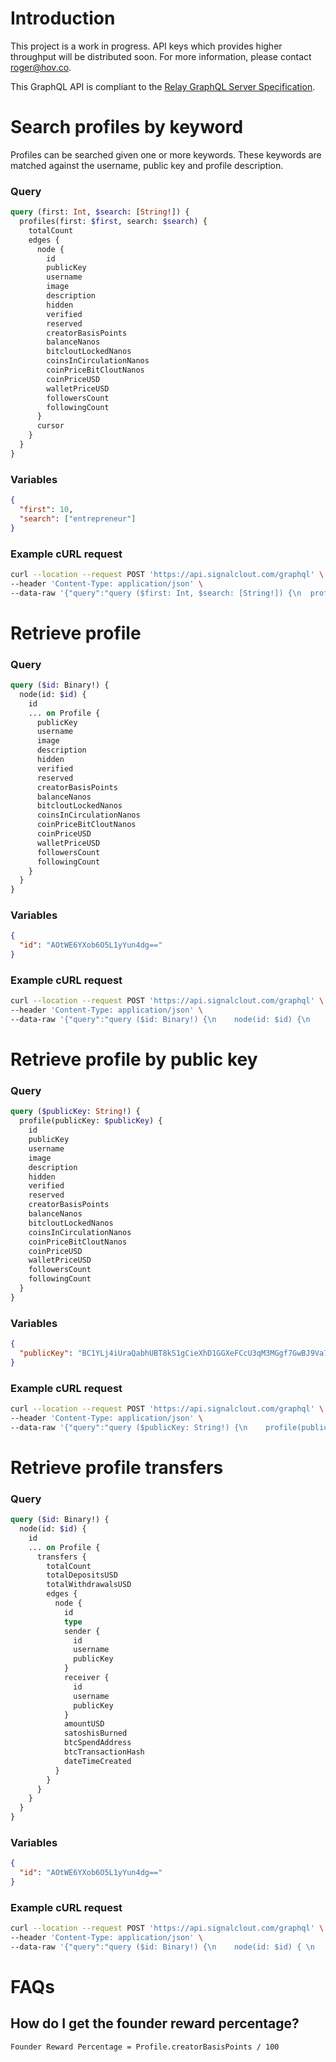 # Introduction
This project is a work in progress. API keys which provides higher throughput will be distributed soon. For more information, please contact roger@hov.co.

This GraphQL API is compliant to the [Relay GraphQL Server Specification](https://relay.dev/docs/guides/graphql-server-specification/).

# Search profiles by keyword
Profiles can be searched given one or more keywords. These keywords are matched against the username, public key and profile description.
### Query
```graphql
query (first: Int, $search: [String!]) {
  profiles(first: $first, search: $search) {
    totalCount
    edges {
      node {
        id
        publicKey
        username
        image
        description
        hidden
        verified
        reserved
        creatorBasisPoints
        balanceNanos
        bitcloutLockedNanos
        coinsInCirculationNanos
        coinPriceBitCloutNanos
        coinPriceUSD
        walletPriceUSD
        followersCount
        followingCount
      }
      cursor
    }
  }
}
```
### Variables
```json
{
  "first": 10,
  "search": ["entrepreneur"]
}
```
### Example cURL request
```bash
curl --location --request POST 'https://api.signalclout.com/graphql' \
--header 'Content-Type: application/json' \
--data-raw '{"query":"query ($first: Int, $search: [String!]) {\n  profiles(first: $first, search: $search) {\n    totalCount\n    edges {\n      node {\n        id\n        publicKey\n        username\n        image\n        description\n        hidden\n        verified\n        reserved\n        creatorBasisPoints\n        balanceNanos\n        bitcloutLockedNanos\n        coinsInCirculationNanos\n        coinPriceBitCloutNanos\n        coinPriceUSD\n        walletPriceUSD\n        followersCount\n        followingCount\n      }\n      cursor\n    }\n  }\n}","variables":{"first":10,"search":["entrepreneur"]}}'
```
# Retrieve profile
### Query
```graphql
query ($id: Binary!) {
  node(id: $id) {
    id
    ... on Profile {
      publicKey
      username
      image
      description
      hidden
      verified
      reserved
      creatorBasisPoints
      balanceNanos
      bitcloutLockedNanos
      coinsInCirculationNanos
      coinPriceBitCloutNanos
      coinPriceUSD
      walletPriceUSD
      followersCount
      followingCount
    }
  }
}
```
### Variables
```json
{
  "id": "AOtWE6YXob6O5L1yYun4dg=="
}
```
### Example cURL request
```bash
curl --location --request POST 'https://api.signalclout.com/graphql' \
--header 'Content-Type: application/json' \
--data-raw '{"query":"query ($id: Binary!) {\n    node(id: $id) {\n        id\n        ... on Profile {\n            publicKey\n            username\n            image\n            description\n            hidden\n            verified\n            reserved\n            creatorBasisPoints\n            balanceNanos\n            bitcloutLockedNanos\n            coinsInCirculationNanos\n            coinPriceBitCloutNanos\n            coinPriceUSD\n            walletPriceUSD\n            followersCount\n            followingCount\n        }\n    }\n}","variables":{"id":"AOtWE6YXob6O5L1yYun4dg=="}}'
```
# Retrieve profile by public key
### Query
```graphql
query ($publicKey: String!) {
  profile(publicKey: $publicKey) {
    id
    publicKey
    username
    image
    description
    hidden
    verified
    reserved
    creatorBasisPoints
    balanceNanos
    bitcloutLockedNanos
    coinsInCirculationNanos
    coinPriceBitCloutNanos
    coinPriceUSD
    walletPriceUSD
    followersCount
    followingCount
  }
}
```
### Variables
```json
{
  "publicKey": "BC1YLj4iUraQabhUBT8kS1gCieXhD1GGXeFCcU3qM3MGgf7GwBJ9Va7"
}
```
### Example cURL request
```bash
curl --location --request POST 'https://api.signalclout.com/graphql' \
--header 'Content-Type: application/json' \
--data-raw '{"query":"query ($publicKey: String!) {\n    profile(publicKey: $publicKey) {\n        id\n        publicKey\n        username\n        image\n        description\n        hidden\n        verified\n        reserved\n        creatorBasisPoints\n        balanceNanos\n        bitcloutLockedNanos\n        coinsInCirculationNanos\n        coinPriceBitCloutNanos\n        coinPriceUSD\n        walletPriceUSD\n        followersCount\n        followingCount\n    }\n}","variables":{"publicKey":"BC1YLj4iUraQabhUBT8kS1gCieXhD1GGXeFCcU3qM3MGgf7GwBJ9Va7"}}'
```
# Retrieve profile transfers
### Query
```graphql
query ($id: Binary!) {
  node(id: $id) { 
    id
    ... on Profile {
      transfers {
        totalCount
        totalDepositsUSD
        totalWithdrawalsUSD
        edges {
          node {
            id
            type
            sender {
              id
              username
              publicKey
            }
            receiver {
              id
              username
              publicKey
            }
            amountUSD
            satoshisBurned
            btcSpendAddress
            btcTransactionHash
            dateTimeCreated
          }
        }
      }
    }
  }
}
```
### Variables
```json
{
  "id": "AOtWE6YXob6O5L1yYun4dg=="
}
```
### Example cURL request
```bash
curl --location --request POST 'https://api.signalclout.com/graphql' \
--header 'Content-Type: application/json' \
--data-raw '{"query":"query ($id: Binary!) {\n    node(id: $id) { \n        id\n        ... on Profile {\n            transfers {\n                totalCount\n                totalDepositsUSD\n                totalWithdrawalsUSD\n                edges {\n                    node {\n                        id\n                        type\n                        sender {\n                            id\n                            username\n                            publicKey\n                        }\n                        receiver {\n                            id\n                            username\n                            publicKey\n                        }\n                        amountUSD\n                        satoshisBurned\n                        btcSpendAddress\n                        btcTransactionHash\n                        dateTimeCreated\n                    }\n                }\n            }\n        }\n    }\n}","variables":{"id":"AOtWE6YXob6O5L1yYun4dg=="}}'
```
# FAQs
## How do I get the founder reward percentage?
`Founder Reward Percentage = Profile.creatorBasisPoints / 100`
